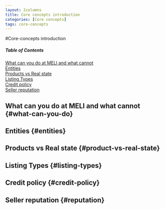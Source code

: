 ```yaml
---
layout: 2columns
title: Core concepts introduction
categories: [Core concepts]
tags: core-concepts
---
```


#Core-concepts introduction


<div class="contents">
<h5>Table of Contents</h5>

<dl>
  <dt><a href="javascript:void(0)" onClick="goToByScroll('what-can-you-do')">What can you do at MELI and what cannot</a></dt>
  <dt><a href="javascript:void(0)" onClick="goToByScroll('entities')">Entities</a></dt>
  <dt><a href="javascript:void(0)" onClick="goToByScroll('product-vs-real-state')">Products vs Real state</a></dt>
  <dt><a href="javascript:void(0)" onClick="goToByScroll('listing-types')">Listing Types</a></dt>
  <dt><a href="javascript:void(0)" onClick="goToByScroll('credit-policy')">Credit policy</a></dt>
  <dt><a href="javascript:void(0)" onClick="goToByScroll('reputation')">Seller reputation</a></dt>
</dl>
</div>

## What can you do at MELI and what cannot {#what-can-you-do}





## Entities {#entities}






## Products vs Real state {#product-vs-real-state}





## Listing Types {#listing-types}





## Credit policy {#credit-policy}





## Seller reputation {#reputation}




